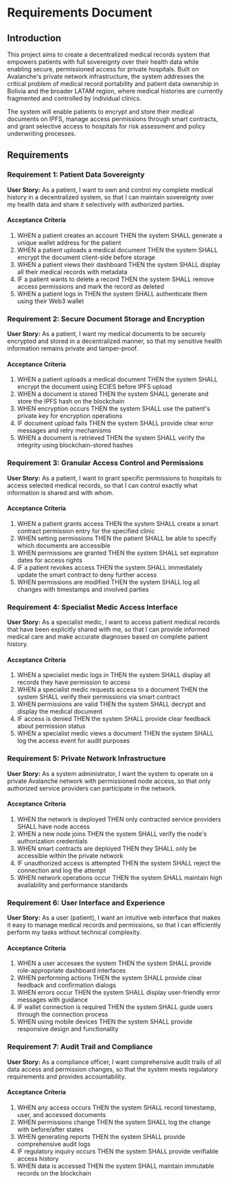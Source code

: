 # Requirements Document

## Introduction

This project aims to create a decentralized medical records system that empowers patients with full sovereignty over their health data while enabling secure, permissioned access for private hospitals. Built on Avalanche's private network infrastructure, the system addresses the critical problem of medical record portability and patient data ownership in Bolivia and the broader LATAM region, where medical histories are currently fragmented and controlled by individual clinics.

The system will enable patients to encrypt and store their medical documents on IPFS, manage access permissions through smart contracts, and grant selective access to hospitals for risk assessment and policy underwriting processes.

## Requirements

### Requirement 1: Patient Data Sovereignty

**User Story:** As a patient, I want to own and control my complete medical history in a decentralized system, so that I can maintain sovereignty over my health data and share it selectively with authorized parties.

#### Acceptance Criteria

1. WHEN a patient creates an account THEN the system SHALL generate a unique wallet address for the patient
2. WHEN a patient uploads a medical document THEN the system SHALL encrypt the document client-side before storage
3. WHEN a patient views their dashboard THEN the system SHALL display all their medical records with metadata
4. IF a patient wants to delete a record THEN the system SHALL remove access permissions and mark the record as deleted
5. WHEN a patient logs in THEN the system SHALL authenticate them using their Web3 wallet

### Requirement 2: Secure Document Storage and Encryption

**User Story:** As a patient, I want my medical documents to be securely encrypted and stored in a decentralized manner, so that my sensitive health information remains private and tamper-proof.

#### Acceptance Criteria

1. WHEN a patient uploads a medical document THEN the system SHALL encrypt the document using ECIES before IPFS upload
2. WHEN a document is stored THEN the system SHALL generate and store the IPFS hash on the blockchain
3. WHEN encryption occurs THEN the system SHALL use the patient's private key for encryption operations
4. IF document upload fails THEN the system SHALL provide clear error messages and retry mechanisms
5. WHEN a document is retrieved THEN the system SHALL verify the integrity using blockchain-stored hashes

### Requirement 3: Granular Access Control and Permissions

**User Story:** As a patient, I want to grant specific permissions to hospitals to access selected medical records, so that I can control exactly what information is shared and with whom.

#### Acceptance Criteria

1. WHEN a patient grants access THEN the system SHALL create a smart contract permission entry for the specified clinic
2. WHEN setting permissions THEN the patient SHALL be able to specify which documents are accessible
3. WHEN permissions are granted THEN the system SHALL set expiration dates for access rights
4. IF a patient revokes access THEN the system SHALL immediately update the smart contract to deny further access
5. WHEN permissions are modified THEN the system SHALL log all changes with timestamps and involved parties

### Requirement 4: Specialist Medic Access Interface

**User Story:** As a specialist medic, I want to access patient medical records that have been explicitly shared with me, so that I can provide informed medical care and make accurate diagnoses based on complete patient history.

#### Acceptance Criteria

1. WHEN a specialist medic logs in THEN the system SHALL display all records they have permission to access
2. WHEN a specialist medic requests access to a document THEN the system SHALL verify their permissions via smart contract
3. WHEN permissions are valid THEN the system SHALL decrypt and display the medical document
4. IF access is denied THEN the system SHALL provide clear feedback about permission status
5. WHEN a specialist medic views a document THEN the system SHALL log the access event for audit purposes

### Requirement 5: Private Network Infrastructure

**User Story:** As a system administrator, I want the system to operate on a private Avalanche network with permissioned node access, so that only authorized service providers can participate in the network.

#### Acceptance Criteria

1. WHEN the network is deployed THEN only contracted service providers SHALL have node access
2. WHEN a new node joins THEN the system SHALL verify the node's authorization credentials
3. WHEN smart contracts are deployed THEN they SHALL only be accessible within the private network
4. IF unauthorized access is attempted THEN the system SHALL reject the connection and log the attempt
5. WHEN network operations occur THEN the system SHALL maintain high availability and performance standards

### Requirement 6: User Interface and Experience

**User Story:** As a user (patient), I want an intuitive web interface that makes it easy to manage medical records and permissions, so that I can efficiently perform my tasks without technical complexity.

#### Acceptance Criteria

1. WHEN a user accesses the system THEN the system SHALL provide role-appropriate dashboard interfaces
2. WHEN performing actions THEN the system SHALL provide clear feedback and confirmation dialogs
3. WHEN errors occur THEN the system SHALL display user-friendly error messages with guidance
4. IF wallet connection is required THEN the system SHALL guide users through the connection process
5. WHEN using mobile devices THEN the system SHALL provide responsive design and functionality

### Requirement 7: Audit Trail and Compliance

**User Story:** As a compliance officer, I want comprehensive audit trails of all data access and permission changes, so that the system meets regulatory requirements and provides accountability.

#### Acceptance Criteria

1. WHEN any access occurs THEN the system SHALL record timestamp, user, and accessed documents
2. WHEN permissions change THEN the system SHALL log the change with before/after states
3. WHEN generating reports THEN the system SHALL provide comprehensive audit logs
4. IF regulatory inquiry occurs THEN the system SHALL provide verifiable access history
5. WHEN data is accessed THEN the system SHALL maintain immutable records on the blockchain